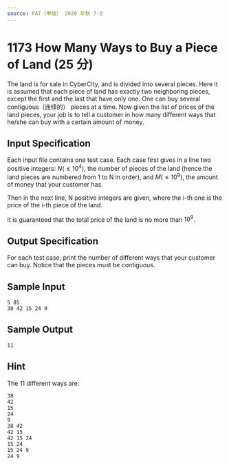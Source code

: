 ```yaml
---
source: PAT（甲级） 2020 年秋 7-2
---
```


# 1173 How Many Ways to Buy a Piece of Land (25 分)

The land is for sale in CyberCity, and is divided into several pieces. Here it is assumed that each piece of land has exactly two neighboring pieces, except the first and the last that have only one. One can buy several contiguous（连续的） pieces at a time. Now given the list of prices of the land pieces, your job is to tell a customer in how many different ways that he/she can buy with a certain amount of money.

## Input Specification

Each input file contains one test case. Each case first gives in a line two positive integers: $N (\le 10^4)$, the number of pieces of the land (hence the land pieces are numbered from 1 to N in order), and $M (\le 10^9)$, the amount of money that your customer has.

Then in the next line, N positive integers are given, where the i\-th one is the price of the i\-th piece of the land.

It is guaranteed that the total price of the land is no more than $10^9$.

## Output Specification

For each test case, print the number of different ways that your customer can buy. Notice that the pieces must be contiguous.

## Sample Input

    5 85
    38 42 15 24 9

## Sample Output

    11

## Hint

The 11 different ways are:

    38
    42
    15
    24
    9
    38 42
    42 15
    42 15 24
    15 24
    15 24 9
    24 9
